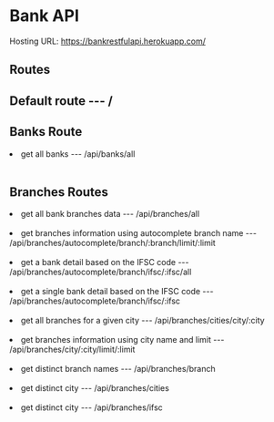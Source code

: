 # Bank API

Hosting URL: https://bankrestfulapi.herokuapp.com/

## Routes<br>
## Default route --- /<br>

## Banks Route<br>

<li>get all banks --- /api/banks/all </li> <br>

## Branches Routes<br>

<li>get all bank branches data --- /api/branches/all </li> <br>
<li>get branches information using autocomplete branch name ---  /api/branches/autocomplete/branch/:branch/limit/:limit </li> <br>
<li>get a bank detail based on the IFSC code --- /api/branches/autocomplete/branch/ifsc/:ifsc/all </li><br>
<li>get a single bank detail based on the IFSC code --- /api/branches/autocomplete/branch/ifsc/:ifsc </li> <br>
<li>get all branches for a given city --- /api/branches/cities/city/:city </li> <br>
<li>get branches information using city name and limit --- /api/branches/city/:city/limit/:limit </li> <br>
<li>get distinct branch names --- /api/branches/branch </li> <br>
<li>get distinct city --- /api/branches/cities </li> <br>
<li>get distinct city --- /api/branches/ifsc </li> <br>
